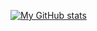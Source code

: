 [![My GitHub stats](https://github-readme-stats.vercel.app/api?username=jounaidr&theme=cobalt)](https://github.com/anuraghazra/github-readme-stats)
